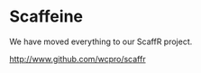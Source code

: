 Scaffeine
=========

We have moved everything to our ScaffR project.

http://www.github.com/wcpro/scaffr